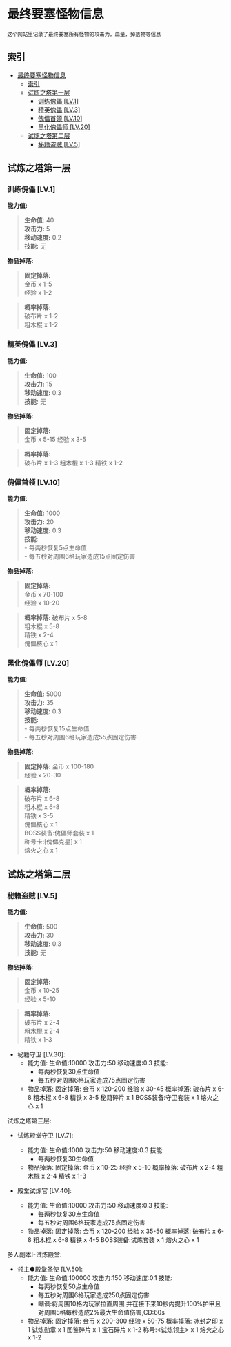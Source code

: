 # 最终要塞怪物信息
    这个网站里记录了最终要塞所有怪物的攻击力，血量，掉落物等信息

## 索引
<!-- TOC -->

- [最终要塞怪物信息](#最终要塞怪物信息)
    - [索引](#索引)
    - [试炼之塔第一层](#试炼之塔第一层)
        - [训练傀儡 [LV.1]](#训练傀儡-lv1)
        - [精英傀儡 [LV.3]](#精英傀儡-lv3)
        - [傀儡首领 [LV.10]](#傀儡首领-lv10)
        - [黑化傀儡师 [LV.20]](#黑化傀儡师-lv20)
    - [试炼之塔第二层](#试炼之塔第二层)
        - [秘籍盗贼 [LV.5]](#秘籍盗贼-lv5)

<!-- /TOC -->

## 试炼之塔第一层
### 训练傀儡 [LV.1]
**能力值:**
> **生命值:** 40  
> **攻击力:** 5  
> **移动速度:** 0.2  
> **技能:** 无

**物品掉落:**
> **固定掉落:**  
金币 x 1-5  
经验 x 1-2  

> **概率掉落:**  
破布片 x 1-2  
粗木棍 x 1-2  

### 精英傀儡 [LV.3]
**能力值:**  
> **生命值:** 100  
**攻击力:** 15  
**移动速度:** 0.3  
**技能:** 无

**物品掉落:**   
> **固定掉落:**   
金币 x 5-15
经验 x 3-5

> **概率掉落:**  
破布片 x 1-3
粗木棍 x 1-3
精铁 x 1-2

### 傀儡首领 [LV.10]
**能力值:**  
> **生命值:** 1000  
**攻击力:** 20  
**移动速度:** 0.3  
**技能:**   
	- 每两秒恢复5点生命值  
	- 每五秒对周围6格玩家造成15点固定伤害  

**物品掉落:**  
> **固定掉落:**  
金币 x 70-100  
经验 x 10-20  

> **概率掉落:** 
破布片 x 5-8  
粗木棍 x 5-8  
精铁 x 2-4  
傀儡核心 x 1  
	
### 黑化傀儡师 [LV.20]
**能力值:**  
> **生命值:** 5000  
**攻击力:** 35  
**移动速度:** 0.3  
**技能:**  
	- 每两秒恢复15点生命值  
	- 每五秒对周围6格玩家造成55点固定伤害

**物品掉落:**
> **固定掉落:**
金币 x 100-180  
经验 x 20-30  

> **概率掉落:**  
破布片 x 6-8  
粗木棍 x 6-8  
精铁 x 3-5  
傀儡核心 x 1  
BOSS装备:傀儡师套装 x 1  
称号卡:[傀儡克星] x 1  
熔火之心 x 1  
		
## 试炼之塔第二层
### 秘籍盗贼 [LV.5]
**能力值:**  
> **生命值:** 500  
**攻击力:** 30  
**移动速度:** 0.3  
**技能:** 无  

**物品掉落:**
> **固定掉落:**  
金币 x 10-25  
经验 x 5-10  

> **概率掉落:**  
破布片 x 2-4  
粗木棍 x 2-4  
精铁 x 1-3  

- 秘籍守卫 [LV.30]:
  - 能力值:
      生命值:10000
	  攻击力:50
	  移动速度:0.3
	  技能:
	   - 每两秒恢复30点生命值
	   - 每五秒对周围6格玩家造成75点固定伤害
  - 物品掉落:
      固定掉落:
	    金币 x 120-200
		经验 x 30-45
      概率掉落:
	    破布片 x 6-8
		粗木棍 x 6-8
		精铁 x 3-5
		秘籍碎片 x 1
		BOSS装备:守卫套装 x 1
		熔火之心 x 1		
		
试炼之塔第三层:
- 试炼殿堂守卫 [LV.7]:
  - 能力值:
      生命值:1000
	  攻击力:50
	  移动速度:0.3
	  技能:
	   - 每两秒恢复30生命值
  - 物品掉落:
      固定掉落:
	    金币 x 10-25
		经验 x 5-10
      概率掉落:
	    破布片 x 2-4
		粗木棍 x 2-4
        精铁 x 1-3
		
- 殿堂试炼官 [LV.40]:
  - 能力值:
      生命值:10000
	  攻击力:50
	  移动速度:0.3
	  技能:
	   - 每两秒恢复30点生命值
	   - 每五秒对周围6格玩家造成75点固定伤害
  - 物品掉落:
      固定掉落:
	    金币 x 120-200
		经验 x 35-50
      概率掉落:
	    破布片 x 6-8
		粗木棍 x 6-8
		精铁 x 4-5
		BOSS装备:试炼套装 x 1
		熔火之心 x 1
		
多人副本I-试炼殿堂:
- 领主●殿堂圣使 [LV.50]:
  - 能力值:
      生命值:100000
	  攻击力:150
	  移动速度:0.1
	  技能:
	   - 每两秒恢复50点生命值
	   - 每五秒对周围6格玩家造成250点固定伤害
	   - 嘲讽:将周围10格内玩家拉直周围,并在接下来10秒内提升100%护甲且对周围5格每秒造成2%最大生命值伤害,CD:60s
  - 物品掉落:
      固定掉落:
	    金币 x 200-300
		经验 x 50-75
      概率掉落:
	    冰封之印 x 1
	    试炼勋章 x 1
		图鉴碎片 x 1
		宝石碎片 x 1-2
		称号:<试炼领主> x 1
		熔火之心 x 1-2
		